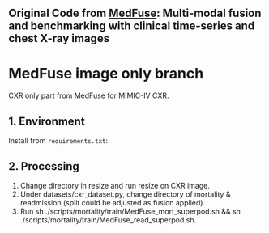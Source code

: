 ## Original Code from [MedFuse](https://arxiv.org/abs/2207.07027): Multi-modal fusion and benchmarking with clinical time-series and chest X-ray images

# MedFuse image only branch

CXR only part from MedFuse for MIMIC-IV CXR.

## 1. Environment

Install from `requirements.txt`:

## 2. Processing

1. Change directory in resize and run resize on CXR image.
2. Under datasets/cxr_dataset.py, change directory of mortality & readmission (split could be adjusted as fusion applied).
3. Run sh ./scripts/mortality/train/MedFuse_mort_superpod.sh && sh ./scripts/mortality/train/MedFuse_read_superpod.sh.